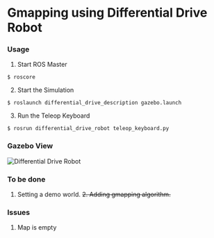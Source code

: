 # Gmapping using Differential Drive Robot

### Usage
1. Start ROS Master
```
$ roscore
```

2. Start the Simulation
```
$ roslaunch differential_drive_description gazebo.launch
````

3. Run the Teleop Keyboard
```
$ rosrun differential_drive_robot teleop_keyboard.py
```

### Gazebo View
![Differential Drive Robot](images/model.jpg)


### To be done
1. Setting a demo world.
<del> 2. Adding gmapping algorithm. </del>

### Issues
1. Map is empty
